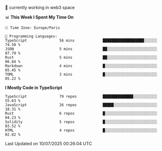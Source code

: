 🔭 currently working in web3 space

<!--START_SECTION:waka-->
📊 **This Week I Spent My Time On** 

```text
🕑︎ Time Zone: Europe/Paris

💬 Programming Languages: 
TypeScript               56 mins             ███████████████████░░░░░░   74.58 % 
JSON                     5 mins              ██░░░░░░░░░░░░░░░░░░░░░░░   07.79 % 
Rust                     5 mins              ██░░░░░░░░░░░░░░░░░░░░░░░   06.84 % 
Markdown                 4 mins              █░░░░░░░░░░░░░░░░░░░░░░░░   05.45 % 
TOML                     3 mins              █░░░░░░░░░░░░░░░░░░░░░░░░   05.22 % 
```

**I Mostly Code in TypeScript** 

```text
TypeScript               79 repos            ██████████████░░░░░░░░░░░   55.63 % 
JavaScript               26 repos            █████░░░░░░░░░░░░░░░░░░░░   18.31 % 
Rust                     6 repos             █░░░░░░░░░░░░░░░░░░░░░░░░   04.23 % 
Solidity                 5 repos             █░░░░░░░░░░░░░░░░░░░░░░░░   03.52 % 
HTML                     4 repos             █░░░░░░░░░░░░░░░░░░░░░░░░   02.82 % 
```




 Last Updated on 10/07/2025 00:26:04 UTC
<!--END_SECTION:waka-->
